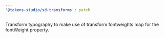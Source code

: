 ```yaml
---
'@tokens-studio/sd-transforms': patch
---
```


Transform typography to make use of transform fontweights map for the fontWeight property.

